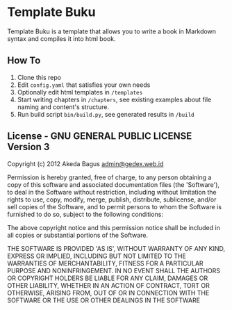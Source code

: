 Template Buku
=============

Template Buku is a template that allows you to write a book in
Markdown syntax and compiles it into html book.

## How To

1. Clone this repo
2. Edit `config.yaml` that satisfies your own needs
3. Optionally edit html templates in `/templates`
4. Start writing chapters in `/chapters`, see existing examples about
   file naming and content's structure.
5. Run build script `bin/build.py`, see generated results in `/build`

## License - GNU GENERAL PUBLIC LICENSE Version 3

Copyright (c) 2012 Akeda Bagus <admin@gedex.web.id>

Permission is hereby granted, free of charge, to any person obtaining a copy of this software and associated documentation files (the 'Software'), to deal in the Software without restriction, including without limitation the rights to use, copy, modify, merge, publish, distribute, sublicense, and/or sell copies of the Software, and to permit persons to whom the Software is furnished to do so, subject to the following conditions:

The above copyright notice and this permission notice shall be included in all copies or substantial portions of the Software.

THE SOFTWARE IS PROVIDED 'AS IS', WITHOUT WARRANTY OF ANY KIND, EXPRESS OR IMPLIED, INCLUDING BUT NOT LIMITED TO THE WARRANTIES OF MERCHANTABILITY, FITNESS FOR A PARTICULAR PURPOSE AND NONINFRINGEMENT. IN NO EVENT SHALL THE AUTHORS OR COPYRIGHT HOLDERS BE LIABLE FOR ANY CLAIM, DAMAGES OR OTHER LIABILITY, WHETHER IN AN ACTION OF CONTRACT, TORT OR OTHERWISE, ARISING FROM, OUT OF OR IN CONNECTION WITH THE SOFTWARE OR THE USE OR OTHER DEALINGS IN THE SOFTWARE
